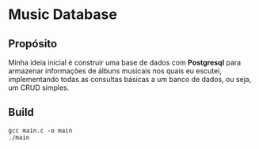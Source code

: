 # Music Database

## Propósito
Minha ideia inicial é construir uma base de dados com **Postgresql** para armazenar informações de álbuns musicais nos quais eu escutei, implementando todas as consultas básicas a um banco de dados, ou seja, um CRUD simples.

## Build
```
gcc main.c -o main
./main
```
